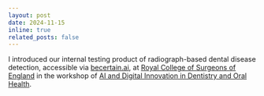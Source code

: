 ```yaml
---
layout: post
date: 2024-11-15
inline: true
related_posts: false
---
```


I introduced our internal testing product of radiograph-based dental disease detection, accessible via [becertain.ai](https://becertain.ai/), at [Royal College of Surgeons of England](https://www.rcseng.ac.uk/) in the workshop of [AI and Digital Innovation in
Dentistry and Oral Health](https://www.rcseng.ac.uk/education-and-exams/courses/search/ai-and-digital-innovation-in-dentistry-and-oral-health/).